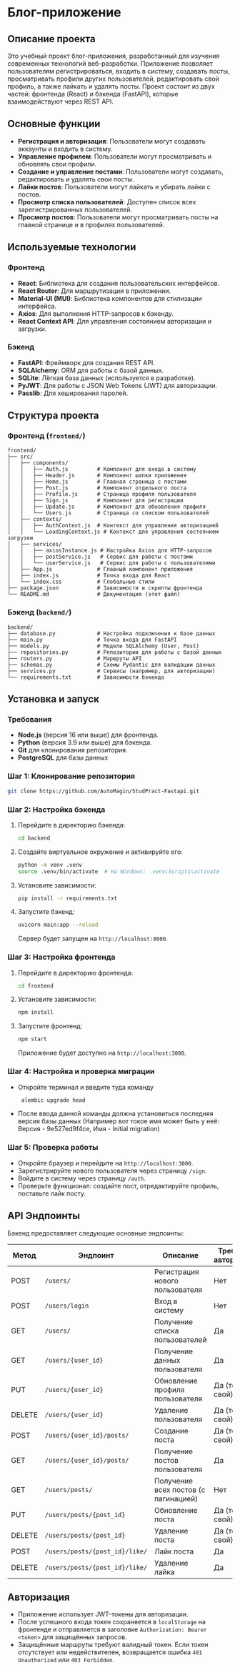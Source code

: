 # Блог-приложение

## Описание проекта
Это учебный проект блог-приложения, разработанный для изучения современных технологий веб-разработки. Приложение позволяет пользователям регистрироваться, входить в систему, создавать посты, просматривать профили других пользователей, редактировать свой профиль, а также лайкать и удалять посты. Проект состоит из двух частей: фронтенда (React) и бэкенда (FastAPI), которые взаимодействуют через REST API.

## Основные функции
- **Регистрация и авторизация**: Пользователи могут создавать аккаунты и входить в систему.
- **Управление профилем**: Пользователи могут просматривать и обновлять свои профили.
- **Создание и управление постами**: Пользователи могут создавать, редактировать и удалять свои посты.
- **Лайки постов**: Пользователи могут лайкать и убирать лайки с постов.
- **Просмотр списка пользователей**: Доступен список всех зарегистрированных пользователей.
- **Просмотр постов**: Пользователи могут просматривать посты на главной странице и в профилях пользователей.

## Используемые технологии

### Фронтенд
- **React**: Библиотека для создания пользовательских интерфейсов.
- **React Router**: Для маршрутизации в приложении.
- **Material-UI (MUI)**: Библиотека компонентов для стилизации интерфейса.
- **Axios**: Для выполнения HTTP-запросов к бэкенду.
- **React Context API**: Для управления состоянием авторизации и загрузки.

### Бэкенд
- **FastAPI**: Фреймворк для создания REST API.
- **SQLAlchemy**: ORM для работы с базой данных.
- **SQLite**: Лёгкая база данных (используется в разработке).
- **PyJWT**: Для работы с JSON Web Tokens (JWT) для авторизации.
- **Passlib**: Для хеширования паролей.

## Структура проекта

### Фронтенд (`frontend/`)
```
frontend/
├── src/
│   ├── components/
│   │   ├── Auth.js         # Компонент для входа в систему
│   │   ├── Header.js       # Компонент шапки приложения
│   │   ├── Home.js         # Главная страница с постами
│   │   ├── Post.js         # Компонент отдельного поста
│   │   ├── Profile.js      # Страница профиля пользователя
│   │   ├── Sign.js         # Компонент для регистрации
│   │   ├── Update.js       # Компонент для обновления профиля
│   │   └── Users.js        # Страница со списком пользователей
│   ├── contexts/
│   │   ├── AuthContext.js  # Контекст для управления авторизацией
│   │   └── LoadingContext.js # Контекст для управления состоянием загрузки
│   ├── services/
│   │   ├── axiosInstance.js # Настройка Axios для HTTP-запросов
│   │   ├── postService.js   # Сервис для работы с постами
│   │   └── userService.js   # Сервис для работы с пользователями
│   ├── App.js              # Главный компонент приложения
│   ├── index.js            # Точка входа для React
│   └── index.css           # Глобальные стили
├── package.json            # Зависимости и скрипты фронтенда
└── README.md               # Документация (этот файл)
```

### Бэкенд (`backend/`)
```
backend/
├── database.py             # Настройка подключения к базе данных
├── main.py                 # Точка входа для FastAPI
├── models.py               # Модели SQLAlchemy (User, Post)
├── repositories.py         # Репозитории для работы с базой данных
├── routers.py              # Маршруты API
├── schemas.py              # Схемы Pydantic для валидации данных
├── services.py             # Сервисы (например, для авторизации)
└── requirements.txt        # Зависимости бэкенда
```

## Установка и запуск

### Требования
- **Node.js** (версия 16 или выше) для фронтенда.
- **Python** (версия 3.9 или выше) для бэкенда.
- **Git** для клонирования репозитория.
- **PostgreSQL** для базы данных

### Шаг 1: Клонирование репозитория
```bash
git clone https://github.com/AutoMagin/StudPract-Fastapi.git
```

### Шаг 2: Настройка бэкенда
1. Перейдите в директорию бэкенда:
   ```bash
   cd backend
   ```
2. Создайте виртуальное окружение и активируйте его:
   ```bash
   python -m venv .venv
   source .venv/bin/activate  # На Windows: .venv\Scripts\activate
   ```
3. Установите зависимости:
   ```bash
   pip install -r requirements.txt
   ```
4. Запустите бэкенд:
   ```bash
   uvicorn main:app --reload
   ```
   Сервер будет запущен на `http://localhost:8000`.

### Шаг 3: Настройка фронтенда
1. Перейдите в директорию фронтенда:
   ```bash
   cd frontend
   ```
2. Установите зависимости:
   ```bash
   npm install
   ```
3. Запустите фронтенд:
   ```bash
   npm start
   ```
   Приложение будет доступно на `http://localhost:3000`.

### Шаг 4: Настройка и проверка миграции
- Откройте терминал и введите туда команду
  ```bash
   alembic upgrade head
  ```
- После ввода данной команды должна установиться последняя версия базы данных (Например вот токое имя может быть у неё: Версия - 9e527ed9f4ce, Имя - Initial migration)


### Шаг 5: Проверка работы
- Откройте браузер и перейдите на `http://localhost:3000`.
- Зарегистрируйте нового пользователя через страницу `/sign`.
- Войдите в систему через страницу `/auth`.
- Проверьте функционал: создайте пост, отредактируйте профиль, поставьте лайк посту.

## API Эндпоинты
Бэкенд предоставляет следующие основные эндпоинты:

| Метод | Эндпоинт                  | Описание                          | Требуется авторизация |
|-------|---------------------------|-----------------------------------|-----------------------|
| POST  | `/users/`                | Регистрация нового пользователя   | Нет                   |
| POST  | `/users/login`           | Вход в систему                    | Нет                   |
| GET   | `/users/`                | Получение списка пользователей    | Да                    |
| GET   | `/users/{user_id}`       | Получение данных пользователя     | Да                    |
| PUT   | `/users/{user_id}`       | Обновление профиля пользователя   | Да (только свой)      |
| DELETE| `/users/{user_id}`       | Удаление пользователя             | Да (только свой)      |
| POST  | `/users/{user_id}/posts/`| Создание поста                    | Да (только свой)      |
| GET   | `/users/{user_id}/posts/`| Получение постов пользователя     | Да                    |
| GET   | `/users/posts/`          | Получение всех постов (с пагинацией) | Нет                |
| PUT   | `/users/posts/{post_id}` | Обновление поста                  | Да (только свой)      |
| DELETE| `/users/posts/{post_id}` | Удаление поста                    | Да (только свой)      |
| POST  | `/users/posts/{post_id}/like/` | Лайк поста                   | Да                    |
| DELETE| `/users/posts/{post_id}/like/` | Удаление лайка               | Да                    |

## Авторизация
- Приложение использует JWT-токены для авторизации.
- После успешного входа токен сохраняется в `localStorage` на фронтенде и отправляется в заголовке `Authorization: Bearer <token>` для защищённых запросов.
- Защищённые маршруты требуют валидный токен. Если токен отсутствует или недействителен, возвращается ошибка `401 Unauthorized` или `403 Forbidden`.

